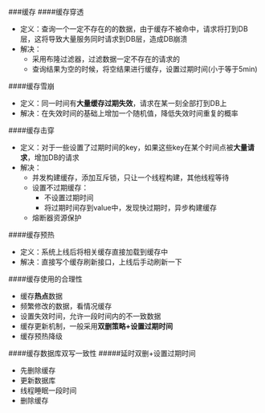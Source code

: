 ###缓存
####缓存穿透
- 定义：查询一个一定不存在的的数据，由于缓存不被命中，请求将打到DB层，这将导致大量服务同时请求到DB层，造成DB崩溃
- 解决：
   - 采用布隆过滤器，过滤数据一定不存在的请求的
   - 查询结果为空的时候，将空结果进行缓存，设置过期时间(小于等于5min)

####缓存雪崩
- 定义：同一时间有**大量缓存过期失效**，请求在某一刻全部打到DB上
- 解决：在失效时间的基础上增加一个随机值，降低失效时间重复的概率

####缓存击穿
- 定义：对于一些设置了过期时间的key，如果这些key在某个时间点被**大量请求**，增加DB的请求
- 解决：
   - 并发构建缓存，添加互斥锁，只让一个线程构建，其他线程等待
   - 设置不过期缓存：
      - 不设置过期时间
      - 将过期时间存到value中，发现快过期时，异步构建缓存
   - 熔断器资源保护

####缓存预热
- 定义：系统上线后将相关缓存直接加载到缓存中
- 解决：直接写个缓存刷新接口，上线后手动刷新一下

####缓存使用的合理性
- 缓存**热点**数据
- 频繁修改的数据，看情况缓存
- 设置失效时间，允许一段时间内的不一致数据
- 缓存更新机制，一般采用**双删策略+设置过期时间**
- 缓存预热降级

####缓存数据库双写一致性
#####延时双删+设置过期时间
- 先删除缓存
- 更新数据库
- 线程睡眠一段时间
- 删除缓存

  